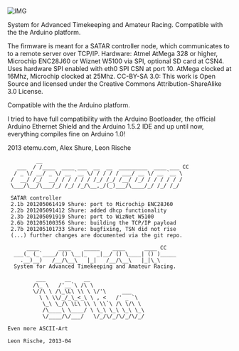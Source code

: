 ![IMG](Graphics/SatarServerRuby_gui/SatarServer_header_white.png)

System for Advanced Timekeeping and Amateur Racing.
Compatible with the the Arduino platform. 

The firmware is meant for a SATAR controller node, which
 communicates to to a remote server over TCP/IP.
 Hardware: Atmel AtMega 328 or higher, Microchip ENC28J60
 or Wiznet W5100 via SPI, optional SD card at CSN4.
 Uses hardware SPI enabled with eth0 SPI CSN at port 10.
 AtMega clocked at 16Mhz, Microchip clocked at 25Mhz.
 CC-BY-SA 3.0: This work is Open Source and licensed under
 the Creative Commons Attribution-ShareAlike 3.0 License.
 
 Compatible with the the Arduino platform.

 I tried to have full compatibility with the Arduino Bootloader,
 the official Arduino Ethernet Shield and the Arduino 1.5.2 IDE
 and up until now, everything compiles fine on Arduino 1.0!

 2013 etemu.com, Alex Shure, Leon Rische


```
         __                                            
   ___  / /____  ____ ___  __  __  _________  ____ ___ CC
  / _ \/ __/ _ \/ __ `__ \/ / / / / ___/ __ \/ __ `__ \
 /  __/ /_/  __/ / / / / / /_/ /_/ /__/ /_/ / / / / / /
 \___/\__/\___/_/ /_/ /_/\__,_/(_)___/\____/_/ /_/ /_/ 

 SATAR controller
 2.1b 201205061419 Shure: port to Microchip ENC28J60
 2.2b 201205091412 Shure: added dhcp functionality
 2.3b 201205091919 Shure: port to WizNet W5100
 2.6b 201205100356 Shure: building the TCP/IP payload
 2.7b 201205101733 Shure: bugfixing, TSN did not rise
 (...) further changes are documented via the git repo.
 
      ____      ____    _____    ____      ____ CC 
  ___(_ (_`____/ () \__|_   _|__/ () \____| () )_____   
    .__)__)   /__/\__\   |_|   /__/\__\   |_|\_\
  System for Advanced Timekeeping and Amateur Racing.
 
         ___      __    __                 
        /\_ \   /'__`\ /\ \                
        \//\ \ /\_\L\ \\ \ \/'\     ___    
          \ \ \\/_/_\_<_\ \ , <   /' _ `\  
           \_\ \_/\ \L\ \\ \ \\`\ /\ \/\ \ 
           /\____\ \____/ \ \_\ \_\ \_\ \_\
           \/____/\/___/   \/_/\/_/\/_/\/_/
        
Even more ASCII-Art

Leon Rische, 2013-04
```
